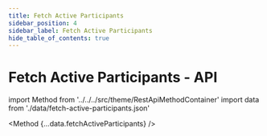 ```yaml
---
title: Fetch Active Participants
sidebar_position: 4
sidebar_label: Fetch Active Participants
hide_table_of_contents: true
---
```


# Fetch Active Participants - API

import Method from '../../../src/theme/RestApiMethodContainer'
import data from './data/fetch-active-participants.json'

<Method
{...data.fetchActiveParticipants}
/>

